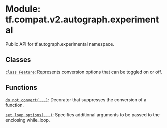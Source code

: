 <div itemscope itemtype="http://developers.google.com/ReferenceObject">
<meta itemprop="name" content="tf.compat.v2.autograph.experimental" />
<meta itemprop="path" content="Stable" />
</div>

# Module: tf.compat.v2.autograph.experimental

Public API for tf.autograph.experimental namespace.

<!-- Placeholder for "Used in" -->


## Classes

[`class Feature`](../../../../tf/autograph/experimental/Feature.md): Represents conversion options that can be toggled on or off.

## Functions

[`do_not_convert(...)`](../../../../tf/autograph/experimental/do_not_convert.md): Decorator that suppresses the conversion of a function.

[`set_loop_options(...)`](../../../../tf/autograph/experimental/set_loop_options.md): Specifies additional arguments to be passed to the enclosing while_loop.

